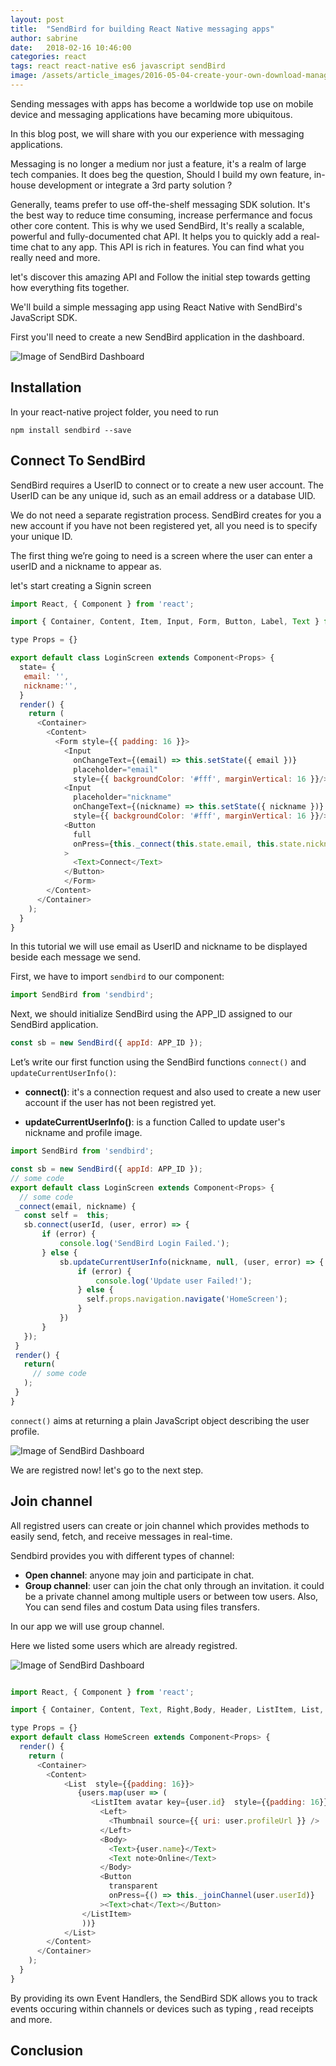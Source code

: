 ```yaml
---
layout: post
title:  "SendBird for building React Native messaging apps"
author: sabrine
date:   2018-02-16 10:46:00
categories: react
tags: react react-native es6 javascript sendBird
image: /assets/article_images/2016-05-04-create-your-own-download-manager/e.jpg
---
```

Sending messages with apps has become a worldwide top use on mobile device and  messaging applications have becaming more ubiquitous.

In this blog post, we will share with you our experience with messaging applications.

Messaging is no longer a medium nor just a feature, it's a realm of large tech companies. It does beg the question, Should I build my own feature, in-house development or integrate a 3rd party solution ?

Generally, teams prefer to use off-the-shelf messaging SDK solution. It's the best way to reduce time consuming, increase perfermance and focus other core content. This is why we used SendBird, It's really a scalable, powerful and fully-documented chat API. It helps you to quickly add a real-time chat to any app. This API is rich in features. You can find what you really need and more.


let's discover this amazing API and Follow the initial step towards getting how everything fits together.

We'll build a simple messaging app using React Native with SendBird's JavaScript SDK.

First you'll need to create a new SendBird application in the dashboard.

![Image of SendBird Dashboard](/assets/article_images/2018-02-16-sendbird-for-building-react-native-messaging-apps/sendbird-dashboard.png)

Installation
---
In your  react-native project folder, you need to run

```npm install sendbird --save```

Connect To SendBird
---
SendBird requires a UserID to connect or to create a new user account. The UserID can be any unique id, such as an email address or a database UID. 

We do not need a separate registration process. SendBird creates for you a new account if you have not been registered  yet, all you need is to specify your unique ID.

The first thing we’re going to need is a screen where the user can enter a userID and a nickname to appear as.

let's start creating a Signin screen

``` javascript
import React, { Component } from 'react';

import { Container, Content, Item, Input, Form, Button, Label, Text } from 'native-base';

type Props = {}

export default class LoginScreen extends Component<Props> {
  state= {
   email: '',
   nickname:'',
  }
  render() {
    return (
      <Container>
        <Content>
          <Form style={{ padding: 16 }}>
            <Input 
              onChangeText={(email) => this.setState({ email })}
              placeholder="email"
              style={{ backgroundColor: '#fff', marginVertical: 16 }}/>
            <Input 
              placeholder="nickname"
              onChangeText={(nickname) => this.setState({ nickname })}
              style={{ backgroundColor: '#fff', marginVertical: 16 }}/>
            <Button 
              full
              onPress={this._connect(this.state.email, this.state.nickname)}
            >
              <Text>Connect</Text>
            </Button>
            </Form>
        </Content>
      </Container>
    );
  }
}
```

In this tutorial we will use email as UserID and nickname to be displayed beside each message we send.

First, we have to import `sendbird` to our component:
 ``` javascript
import SendBird from 'sendbird';
```

Next, we should initialize SendBird using the APP_ID assigned to our SendBird application.
 ``` javascript
const sb = new SendBird({ appId: APP_ID });
```

Let’s write our first function using the SendBird functions `connect()` and `updateCurrentUserInfo()`:

  * **connect()**: it's a connection request and also used to create a new user account if the user has not been registred yet.

  * **updateCurrentUserInfo()**:  is a function Called to update user's nickname and profile image.

 ``` javascript
import SendBird from 'sendbird';

const sb = new SendBird({ appId: APP_ID });
 // some code
export default class LoginScreen extends Component<Props> {
   // some code
  _connect(email, nickname) {
    const self =  this;
    sb.connect(userId, (user, error) => {
        if (error) {
            console.log('SendBird Login Failed.');
        } else {
            sb.updateCurrentUserInfo(nickname, null, (user, error) => {
                if (error) {
                    console.log('Update user Failed!');
                } else {
                  self.props.navigation.navigate('HomeScreen');
                }
            })
        }
    });
  }
  render() {
    return(
      // some code
    );
  }
}
```
`connect()` aims at returning a plain JavaScript object describing the user profile.
<!-- could be used to  identifie user -->


![Image of SendBird Dashboard](/assets/article_images/2018-02-16-sendbird-for-building-react-native-messaging-apps/sendbird-connection.png)

We are registred now! let's go to the next step.

Join channel
---
All registred users can create or join channel which provides methods to easily send, fetch, and receive messages in real-time.

Sendbird provides you with different types of channel: 

  * **Open channel**: anyone may join and participate in chat. 
  * **Group channel**: user can join the chat only through an invitation. it could be a private channel among multiple users or between tow users. Also, You can send files and costum Data using files transfers.

In our app we will use group channel.

Here we listed some users which are already registred.

![Image of SendBird Dashboard](/assets/article_images/2018-02-16-sendbird-for-building-react-native-messaging-apps/friendlist.png)

``` javascript

import React, { Component } from 'react';

import { Container, Content, Text, Right,Body, Header, ListItem, List, Left, Thumbnail, Button } from 'native-base';

type Props = {}
export default class HomeScreen extends Component<Props> {
  render() {
    return (
      <Container>
        <Content>
            <List  style={{padding: 16}}>
               {users.map(user => (
                  <ListItem avatar key={user.id}  style={{padding: 16}}>
                    <Left>
                      <Thumbnail source={{ uri: user.profileUrl }} />
                    </Left>
                    <Body>
                      <Text>{user.name}</Text>
                      <Text note>Online</Text>
                    </Body>
                    <Button
                      transparent
                      onPress={() => this._joinChannel(user.userId)}
                    ><Text>chat</Text></Button>
                </ListItem>
                ))}
            </List>
        </Content>
      </Container>
    );
  }
}

```

By providing its own Event Handlers, the SendBird SDK allows you to track events occuring within channels or devices such as typing , read receipts and more.



Conclusion
---
  